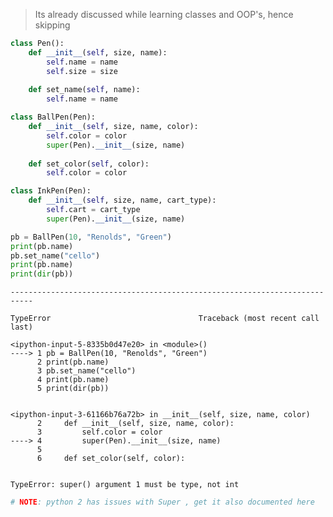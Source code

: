 
> Its already discussed while learning classes and OOP's, hence skipping


```python
class Pen():
    def __init__(self, size, name):
        self.name = name
        self.size = size
    
    def set_name(self, name):
        self.name = name
```


```python
class BallPen(Pen):
    def __init__(self, size, name, color):
        self.color = color
        super(Pen).__init__(size, name)
    
    def set_color(self, color):
        self.color = color
```


```python
class InkPen(Pen):
    def __init__(self, size, name, cart_type):
        self.cart = cart_type
        super(Pen).__init__(size, name)
```


```python
pb = BallPen(10, "Renolds", "Green")
print(pb.name)
pb.set_name("cello")
print(pb.name)
print(dir(pb))
```


    ---------------------------------------------------------------------------

    TypeError                                 Traceback (most recent call last)

    <ipython-input-5-8335b0d47e20> in <module>()
    ----> 1 pb = BallPen(10, "Renolds", "Green")
          2 print(pb.name)
          3 pb.set_name("cello")
          4 print(pb.name)
          5 print(dir(pb))


    <ipython-input-3-61166b76a72b> in __init__(self, size, name, color)
          2     def __init__(self, size, name, color):
          3         self.color = color
    ----> 4         super(Pen).__init__(size, name)
          5 
          6     def set_color(self, color):


    TypeError: super() argument 1 must be type, not int



```python
# NOTE: python 2 has issues with Super , get it also documented here
```
